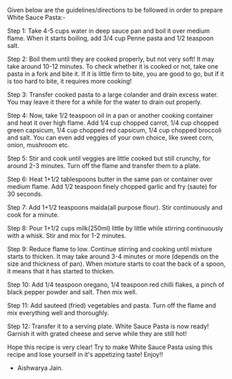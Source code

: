 Given below are the guidelines/directions to be followed in order to prepare White Sauce Pasta:-

Step 1:
Take 4-5 cups water in deep sauce pan and boil it over medium flame. When it starts boiling, add 3/4 cup Penne pasta and 1/2 teaspoon salt.

Step 2:
Boil them until they are cooked properly, but not very soft! It may take around 10-12 minutes. To check whether it is cooked or not, take one pasta in a fork and bite it. If it is little firm to bite, you are good to go, but if it is too hard to bite, it requires more cooking!

Step 3:
Transfer cooked pasta to a large colander and drain excess water. You may leave it there for a while for the water to drain out properly.

Step 4:
Now, take 1/2 teaspoon oil in a pan or another cooking container and heat it over high flame. Add 1/4 cup chopped carrot, 1/4 cup chopped green capsicum, 1/4 cup chopped red capsicum, 1/4 cup chopped broccoli and salt. You can even add veggies of your own choice, like sweet corn, onion, mushroom etc.

Step 5:
Stir and cook until veggies are little cooked but still crunchy, for around 2-3 minutes. Turn off the flame and transfer them to a plate.

Step 6:
Heat 1+1/2 tablespoons butter in the same pan or container over medium flame. Add 1/2 teaspoon finely chopped garlic and fry (saute) for 30 seconds.

Step 7:
Add 1+1/2 teaspoons maida(all purpose flour). Stir continuously and cook for a minute.

Step 8:
Pour 1+1/2 cups milk(250ml) little by little while stirring continuously with a whisk. Stir and mix for 1-2 minutes.

Step 9:
Reduce flame to low. Continue stirring and cooking until mixture starts to thicken. It may take around 3-4 minutes or more (depends on the size and thickness of pan). When mixture starts to coat the back of a spoon, it means that it has started to thicken.

Step 10:
Add 1/4 teaspoon oregano, 1/4 teaspoon red chilli flakes, a pinch of black pepper powder and salt. Then mix well.

Step 11:
Add sauteed (fried) vegetables and pasta. Turn off the flame and mix everything well and thoroughly.

Step 12:
Transfer it to a serving plate. White Sauce Pasta is now ready! Garnish it with grated cheese and serve while they are still hot!

Hope this recipe is very clear! Try to make White Sauce Pasta using this recipe and lose yourself in it's appetizing taste! Enjoy!!

- Aishwarya Jain.